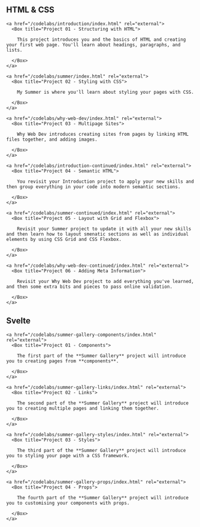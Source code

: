 <script>
  import Hero from '$lib/Hero.svelte'
  import Box from '$lib/Box.svelte.md'
</script>

<Hero title="Projects" subtitle="Some small projects to build your skills" />

<main>
  <section class="content section">

  ## HTML & CSS

    <a href="/codelabs/introduction/index.html" rel="external">
      <Box title="Project 01 - Structuring with HTML">

        This project introduces you and the basics of HTML and creating your first web page. You'll learn about headings, paragraphs, and lists.

      </Box>
    </a>

    <a href="/codelabs/summer/index.html" rel="external">
      <Box title="Project 02 - Styling with CSS">

        My Summer is where you'll learn about styling your pages with CSS.

      </Box>
    </a>

    <a href="/codelabs/why-web-dev/index.html" rel="external">
      <Box title="Project 03 - Multipage Sites">

        Why Web Dev introduces creating sites from pages by linking HTML files together, and adding images.

      </Box>
    </a>

    <a href="/codelabs/introduction-continued/index.html" rel="external">
      <Box title="Project 04 - Semantic HTML">

        You revisit your Introduction project to apply your new skills and then group everything in your code into modern semantic sections.

      </Box>
    </a>

    <a href="/codelabs/summer-continued/index.html" rel="external">
      <Box title="Project 05 - Layout with Grid and Flexbox">

        Revisit your Summer project to update it with all your new skills and then learn how to layout smenatic sections as well as individual elements by using CSS Grid and CSS Flexbox.

      </Box>
    </a>

    <a href="/codelabs/why-web-dev-continued/index.html" rel="external">
      <Box title="Project 06 - Adding Meta Information">

        Revisit your Why Web Dev project to add everything you've learned, and then some extra bits and pieces to pass online validation.

      </Box>
    </a>

  <!--
    <a href="codelabs/coding-tools">
      <Box title="Project 04 - Layout with CSS Grid">

        Coding Tools introduces arranging HTML elements using CSS Grid.

      </Box>
    </a>
  -->

  </section>
  <section class="content section">

  ## Svelte


    <a href="/codelabs/summer-gallery-components/index.html" rel="external">
      <Box title="Project 01 - Components">

        The first part of the **Summer Gallery** project will introduce you to creating pages from **components**.

      </Box>
    </a>

    <a href="/codelabs/summer-gallery-links/index.html" rel="external">
      <Box title="Project 02 - Links">

        The second part of the **Summer Gallery** project will introduce you to creating multiple pages and linking them together.

      </Box>
    </a>

    <a href="/codelabs/summer-gallery-styles/index.html" rel="external">
      <Box title="Project 03 - Styles">

        The third part of the **Summer Gallery** project will introduce you to styling your page with a CSS framework.

      </Box>
    </a>

    <a href="/codelabs/summer-gallery-props/index.html" rel="external">
      <Box title="Project 04 - Props">

        The fourth part of the **Summer Gallery** project will introduce you to customising your components with props.

      </Box>
    </a>

  </section>
</main>

<style>
  a:not(:last-child) {
    display: block;
    margin-bottom: 2em;
  }
</style>